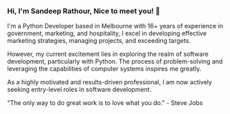 ### Hi, I'm Sandeep Rathour, Nice to meet you! 👋
I'm a Python Developer based in Melbourne with 16+ years of experience in government, marketing, and hospitality, I excel in developing effective marketing strategies, managing projects, and exceeding targets.

However, my current excitement lies in exploring the realm of software development, particularly with Python. The process of problem-solving and leveraging the capabilities of computer systems inspires me greatly.

As a highly motivated and results-driven professional, I am now actively seeking entry-level roles in software development.

"The only way to do great work is to love what you do." - Steve Jobs

<!--
**deep-rathour/deep-rathour** is a ✨ _special_ ✨ repository because its `README.md` (this file) appears on your GitHub profile.

Here are some ideas to get you started:

- 🔭 I’m currently working on ...
- 🌱 I’m currently learning ...
- 👯 I’m looking to collaborate on ...
- 🤔 I’m looking for help with ...
- 💬 Ask me about ...

- 😄 Pronouns: ...
- ⚡ Fun fact: ...
-->
